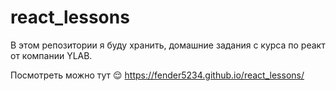 # react_lessons
В этом репозитории я буду хранить, домашние задания с курса по реакт от компании YLAB.

Посмотреть можно тут 😌
https://fender5234.github.io/react_lessons/
